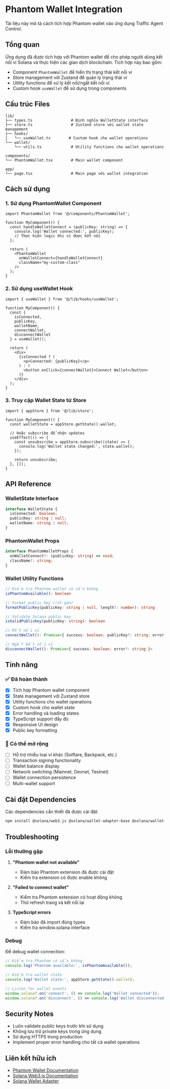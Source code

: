 # Phantom Wallet Integration

Tài liệu này mô tả cách tích hợp Phantom wallet vào ứng dụng Traffic Agent Control.

## Tổng quan

Ứng dụng đã được tích hợp với Phantom wallet để cho phép người dùng kết nối ví Solana và thực hiện các giao dịch blockchain. Tích hợp này bao gồm:

- Component `PhantomWallet` để hiển thị trạng thái kết nối ví
- Store management với Zustand để quản lý trạng thái ví
- Utility functions để xử lý kết nối/ngắt kết nối ví
- Custom hook `useWallet` để sử dụng trong components

## Cấu trúc Files

```
lib/
├── types.ts                 # Định nghĩa WalletState interface
├── store.ts                 # Zustand store với wallet state management
├── hooks/
│   └── useWallet.ts        # Custom hook cho wallet operations
└── wallet/
    └── utils.ts             # Utility functions cho wallet operations

components/
└── PhantomWallet.tsx        # Main wallet component

app/
└── page.tsx                 # Main page với wallet integration
```

## Cách sử dụng

### 1. Sử dụng PhantomWallet Component

```tsx
import PhantomWallet from '@/components/PhantomWallet';

function MyComponent() {
  const handleWalletConnect = (publicKey: string) => {
    console.log('Wallet connected:', publicKey);
    // Thực hiện logic khi ví được kết nối
  };

  return (
    <PhantomWallet 
      onWalletConnect={handleWalletConnect}
      className="my-custom-class"
    />
  );
}
```

### 2. Sử dụng useWallet Hook

```tsx
import { useWallet } from '@/lib/hooks/useWallet';

function MyComponent() {
  const { 
    isConnected, 
    publicKey, 
    walletName, 
    connectWallet, 
    disconnectWallet 
  } = useWallet();

  return (
    <div>
      {isConnected ? (
        <p>Connected: {publicKey}</p>
      ) : (
        <button onClick={connectWallet}>Connect Wallet</button>
      )}
    </div>
  );
}
```

### 3. Truy cập Wallet State từ Store

```tsx
import { appStore } from '@/lib/store';

function MyComponent() {
  const walletState = appStore.getState().wallet;
  
  // Hoặc subscribe để nhận updates
  useEffect(() => {
    const unsubscribe = appStore.subscribe((state) => {
      console.log('Wallet state changed:', state.wallet);
    });
    
    return unsubscribe;
  }, []);
}
```

## API Reference

### WalletState Interface

```typescript
interface WalletState {
  isConnected: boolean;
  publicKey: string | null;
  walletName: string | null;
}
```

### PhantomWallet Props

```typescript
interface PhantomWalletProps {
  onWalletConnect?: (publicKey: string) => void;
  className?: string;
}
```

### Wallet Utility Functions

```typescript
// Kiểm tra Phantom wallet có sẵn không
isPhantomAvailable(): boolean

// Format public key (rút gọn)
formatPublicKey(publicKey: string | null, length?: number): string

// Validate Solana public key
isValidPublicKey(publicKey: string): boolean

// Kết nối ví
connectWallet(): Promise<{ success: boolean; publicKey?: string; error?: string }>

// Ngắt kết nối ví
disconnectWallet(): Promise<{ success: boolean; error?: string }>
```

## Tính năng

### ✅ Đã hoàn thành

- [x] Tích hợp Phantom wallet component
- [x] State management với Zustand store
- [x] Utility functions cho wallet operations
- [x] Custom hook cho wallet state
- [x] Error handling và loading states
- [x] TypeScript support đầy đủ
- [x] Responsive UI design
- [x] Public key formatting

### 🔄 Có thể mở rộng

- [ ] Hỗ trợ nhiều loại ví khác (Solflare, Backpack, etc.)
- [ ] Transaction signing functionality
- [ ] Wallet balance display
- [ ] Network switching (Mainnet, Devnet, Testnet)
- [ ] Wallet connection persistence
- [ ] Multi-wallet support

## Cài đặt Dependencies

Các dependencies cần thiết đã được cài đặt:

```bash
npm install @solana/web3.js @solana/wallet-adapter-base @solana/wallet-adapter-react @solana/wallet-adapter-react-ui @solana/wallet-adapter-wallets
```

## Troubleshooting

### Lỗi thường gặp

1. **"Phantom wallet not available"**
   - Đảm bảo Phantom extension đã được cài đặt
   - Kiểm tra extension có được enable không

2. **"Failed to connect wallet"**
   - Kiểm tra Phantom extension có hoạt động không
   - Thử refresh trang và kết nối lại

3. **TypeScript errors**
   - Đảm bảo đã import đúng types
   - Kiểm tra window.solana interface

### Debug

Để debug wallet connection:

```typescript
// Kiểm tra Phantom có sẵn không
console.log('Phantom available:', isPhantomAvailable());

// Kiểm tra wallet state
console.log('Wallet state:', appStore.getState().wallet);

// Listen for wallet events
window.solana?.on('connect', () => console.log('Wallet connected'));
window.solana?.on('disconnect', () => console.log('Wallet disconnected'));
```

## Security Notes

- Luôn validate public keys trước khi sử dụng
- Không lưu trữ private keys trong ứng dụng
- Sử dụng HTTPS trong production
- Implement proper error handling cho tất cả wallet operations

## Liên kết hữu ích

- [Phantom Wallet Documentation](https://docs.phantom.app/)
- [Solana Web3.js Documentation](https://solana-labs.github.io/solana-web3.js/)
- [Solana Wallet Adapter](https://github.com/solana-labs/wallet-adapter)
